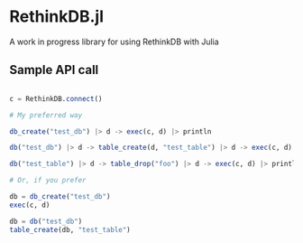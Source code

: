# RethinkDB.jl

A work in progress library for using RethinkDB with Julia

## Sample API call

```julia

c = RethinkDB.connect()

# My preferred way

db_create("test_db") |> d -> exec(c, d) |> println

db("test_db") |> d -> table_create(d, "test_table") |> d -> exec(c, d) |> println

db("test_table") |> d -> table_drop("foo") |> d -> exec(c, d) |> println

# Or, if you prefer

db = db_create("test_db")
exec(c, d)

db = db("test_db")
table_create(db, "test_table")

```
